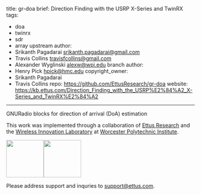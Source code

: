 title: gr-doa 
brief: Direction Finding with the USRP X-Series and TwinRX
tags:
  - doa
  - twinrx
  - sdr
  - array
upstream author:
  - Srikanth Pagadarai <srikanth.pagadarai@gmail.com>
  - Travis Collins <travisfcollins@gmail.com>
  - Alexander Wyglinski <alexw@wpi.edu>
branch author:
  - Henry Pick <hpick@hmc.edu>
copyright_owner:
  - Srikanth Pagadarai
  - Travis Collins
repo: https://github.com/EttusResearch/gr-doa
website: https://kb.ettus.com/Direction_Finding_with_the_USRP%E2%84%A2_X-Series_and_TwinRX%E2%84%A2
---
GNURadio blocks for direction of arrival (DoA) estimation

This work was implemented through a collaboration of [Ettus Research](http://ettus.com) and the [Wireless Innovation Laboratory](http://www.wireless.wpi.edu) at [Worcester Polytechnic Institute](http://wpi.edu).

<img src="https://s15.postimg.org/xssq9s0ej/wilab_logo.jpg" height="100"><img src="https://kb.ettus.com/images/ettus_research_transparent.png" height="100">

Please address support and inquries to <a href= "mailto:support@ettus.com">support@ettus.com</a>.
